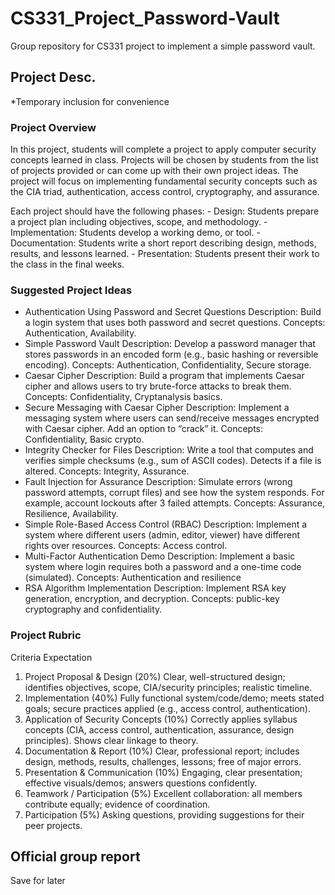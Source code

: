 # CS331_Project_Password-Vault
Group repository for CS331 project to implement a simple password vault.

## Project Desc.
*Temporary inclusion for convenience

### Project Overview

In this project, students will complete a project to apply computer security concepts
learned in class. Projects will be chosen by students from the list of projects provided or
can come up with their own project ideas. The project will focus on implementing
fundamental security concepts such as the CIA triad, authentication, access control,
cryptography, and assurance.

  Each project should have the following phases:
    - Design: Students prepare a project plan including objectives, scope, and
            methodology.
    - Implementation: Students develop a working demo, or tool.
    - Documentation: Students write a short report describing design, methods, results,
            and lessons learned.
    - Presentation: Students present their work to the class in the final weeks.

### Suggested Project Ideas
  - Authentication Using Password and Secret Questions
      Description: Build a login system that uses both password and secret questions.
      Concepts: Authentication, Availability.
  - Simple Password Vault
      Description: Develop a password manager that stores passwords in an encoded
        form (e.g., basic hashing or reversible encoding).
      Concepts: Authentication, Confidentiality, Secure storage.
  - Caesar Cipher
      Description: Build a program that implements Caesar cipher and allows users to try
        brute-force attacks to break them.
      Concepts: Confidentiality, Cryptanalysis basics.
  - Secure Messaging with Caesar Cipher
      Description: Implement a messaging system where users can send/receive
        messages encrypted with Caesar cipher. Add an option to “crack” it.
      Concepts: Confidentiality, Basic crypto.
  - Integrity Checker for Files
      Description: Write a tool that computes and verifies simple checksums (e.g., sum of
        ASCII codes). Detects if a file is altered.
      Concepts: Integrity, Assurance.
  - Fault Injection for Assurance
      Description: Simulate errors (wrong password attempts, corrupt files) and see how
        the system responds. For example, account lockouts after 3 failed attempts.
      Concepts: Assurance, Resilience, Availability.
  - Simple Role-Based Access Control (RBAC)
      Description: Implement a system where different users (admin, editor, viewer) have
        different rights over resources.
      Concepts: Access control.
  - Multi-Factor Authentication Demo
      Description: Implement a basic system where login requires both a password and a
        one-time code (simulated).
      Concepts: Authentication and resilience
  - RSA Algorithm Implementation
      Description: Implement RSA key generation, encryption, and decryption.
      Concepts: public-key cryptography and confidentiality.

### Project Rubric
Criteria Expectation
  1. Project Proposal & Design (20%)
      Clear, well-structured design; identifies objectives, scope,
      CIA/security principles; realistic timeline.
  2. Implementation (40%)
      Fully functional system/code/demo; meets stated goals;
      secure practices applied (e.g., access control,
      authentication).
  3. Application of Security Concepts (10%)
      Correctly applies syllabus concepts (CIA, access control,
      authentication, assurance, design principles). Shows clear
      linkage to theory.
  4. Documentation & Report (10%)
      Clear, professional report; includes design, methods, results,
      challenges, lessons; free of major errors.
  5. Presentation & Communication (10%)
      Engaging, clear presentation; effective visuals/demos;
      answers questions confidently.
  6. Teamwork / Participation (5%)
      Excellent collaboration: all members contribute equally;
      evidence of coordination.
  7. Participation (5%)
      Asking questions, providing suggestions for their peer projects.

## Official group report
Save for later
